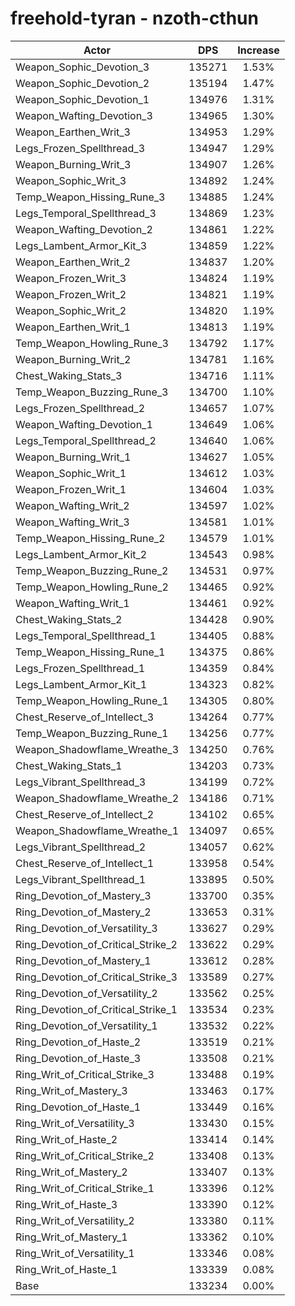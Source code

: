 # freehold-tyran - nzoth-cthun
| Actor | DPS | Increase |
|---|:---:|:---:|
|Weapon_Sophic_Devotion_3|135271|1.53%|
|Weapon_Sophic_Devotion_2|135194|1.47%|
|Weapon_Sophic_Devotion_1|134976|1.31%|
|Weapon_Wafting_Devotion_3|134965|1.30%|
|Weapon_Earthen_Writ_3|134953|1.29%|
|Legs_Frozen_Spellthread_3|134947|1.29%|
|Weapon_Burning_Writ_3|134907|1.26%|
|Weapon_Sophic_Writ_3|134892|1.24%|
|Temp_Weapon_Hissing_Rune_3|134885|1.24%|
|Legs_Temporal_Spellthread_3|134869|1.23%|
|Weapon_Wafting_Devotion_2|134861|1.22%|
|Legs_Lambent_Armor_Kit_3|134859|1.22%|
|Weapon_Earthen_Writ_2|134837|1.20%|
|Weapon_Frozen_Writ_3|134824|1.19%|
|Weapon_Frozen_Writ_2|134821|1.19%|
|Weapon_Sophic_Writ_2|134820|1.19%|
|Weapon_Earthen_Writ_1|134813|1.19%|
|Temp_Weapon_Howling_Rune_3|134792|1.17%|
|Weapon_Burning_Writ_2|134781|1.16%|
|Chest_Waking_Stats_3|134716|1.11%|
|Temp_Weapon_Buzzing_Rune_3|134700|1.10%|
|Legs_Frozen_Spellthread_2|134657|1.07%|
|Weapon_Wafting_Devotion_1|134649|1.06%|
|Legs_Temporal_Spellthread_2|134640|1.06%|
|Weapon_Burning_Writ_1|134627|1.05%|
|Weapon_Sophic_Writ_1|134612|1.03%|
|Weapon_Frozen_Writ_1|134604|1.03%|
|Weapon_Wafting_Writ_2|134597|1.02%|
|Weapon_Wafting_Writ_3|134581|1.01%|
|Temp_Weapon_Hissing_Rune_2|134579|1.01%|
|Legs_Lambent_Armor_Kit_2|134543|0.98%|
|Temp_Weapon_Buzzing_Rune_2|134531|0.97%|
|Temp_Weapon_Howling_Rune_2|134465|0.92%|
|Weapon_Wafting_Writ_1|134461|0.92%|
|Chest_Waking_Stats_2|134428|0.90%|
|Legs_Temporal_Spellthread_1|134405|0.88%|
|Temp_Weapon_Hissing_Rune_1|134375|0.86%|
|Legs_Frozen_Spellthread_1|134359|0.84%|
|Legs_Lambent_Armor_Kit_1|134323|0.82%|
|Temp_Weapon_Howling_Rune_1|134305|0.80%|
|Chest_Reserve_of_Intellect_3|134264|0.77%|
|Temp_Weapon_Buzzing_Rune_1|134256|0.77%|
|Weapon_Shadowflame_Wreathe_3|134250|0.76%|
|Chest_Waking_Stats_1|134203|0.73%|
|Legs_Vibrant_Spellthread_3|134199|0.72%|
|Weapon_Shadowflame_Wreathe_2|134186|0.71%|
|Chest_Reserve_of_Intellect_2|134102|0.65%|
|Weapon_Shadowflame_Wreathe_1|134097|0.65%|
|Legs_Vibrant_Spellthread_2|134057|0.62%|
|Chest_Reserve_of_Intellect_1|133958|0.54%|
|Legs_Vibrant_Spellthread_1|133895|0.50%|
|Ring_Devotion_of_Mastery_3|133700|0.35%|
|Ring_Devotion_of_Mastery_2|133653|0.31%|
|Ring_Devotion_of_Versatility_3|133627|0.29%|
|Ring_Devotion_of_Critical_Strike_2|133622|0.29%|
|Ring_Devotion_of_Mastery_1|133612|0.28%|
|Ring_Devotion_of_Critical_Strike_3|133589|0.27%|
|Ring_Devotion_of_Versatility_2|133562|0.25%|
|Ring_Devotion_of_Critical_Strike_1|133534|0.23%|
|Ring_Devotion_of_Versatility_1|133532|0.22%|
|Ring_Devotion_of_Haste_2|133519|0.21%|
|Ring_Devotion_of_Haste_3|133508|0.21%|
|Ring_Writ_of_Critical_Strike_3|133488|0.19%|
|Ring_Writ_of_Mastery_3|133463|0.17%|
|Ring_Devotion_of_Haste_1|133449|0.16%|
|Ring_Writ_of_Versatility_3|133430|0.15%|
|Ring_Writ_of_Haste_2|133414|0.14%|
|Ring_Writ_of_Critical_Strike_2|133408|0.13%|
|Ring_Writ_of_Mastery_2|133407|0.13%|
|Ring_Writ_of_Critical_Strike_1|133396|0.12%|
|Ring_Writ_of_Haste_3|133390|0.12%|
|Ring_Writ_of_Versatility_2|133380|0.11%|
|Ring_Writ_of_Mastery_1|133362|0.10%|
|Ring_Writ_of_Versatility_1|133346|0.08%|
|Ring_Writ_of_Haste_1|133339|0.08%|
|Base|133234|0.00%|
